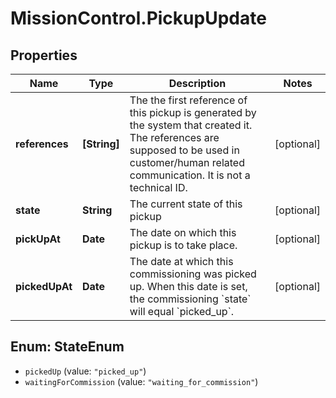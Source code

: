 # MissionControl.PickupUpdate

## Properties
Name | Type | Description | Notes
------------ | ------------- | ------------- | -------------
**references** | **[String]** | The the first reference of this pickup is generated by the system that created it. The references are supposed to be used in customer/human related communication. It is not a technical ID. | [optional] 
**state** | **String** | The current state of this pickup | [optional] 
**pickUpAt** | **Date** | The date on which this pickup is to take place. | [optional] 
**pickedUpAt** | **Date** | The date at which this commissioning was picked up. When this date is set, the commissioning &#x60;state&#x60; will equal &#x60;picked_up&#x60;. | [optional] 

<a name="StateEnum"></a>
## Enum: StateEnum

* `pickedUp` (value: `"picked_up"`)
* `waitingForCommission` (value: `"waiting_for_commission"`)

